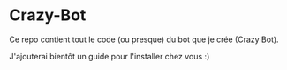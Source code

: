 # Crazy-Bot
Ce repo contient tout le code (ou presque) du bot que je crée (Crazy Bot).

J'ajouterai bientôt un guide pour l'installer chez vous :)
